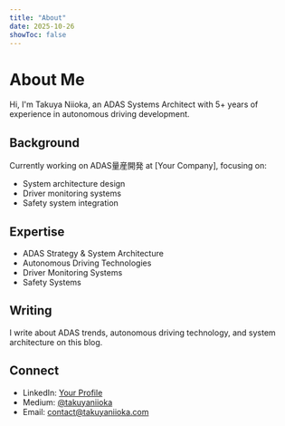```yaml
---
title: "About"
date: 2025-10-26
showToc: false
---
```


# About Me

Hi, I'm Takuya Niioka, an ADAS Systems Architect with 5+ years of experience in autonomous driving development.

## Background

Currently working on ADAS量産開発 at [Your Company], focusing on:
- System architecture design
- Driver monitoring systems
- Safety system integration

## Expertise

- ADAS Strategy & System Architecture
- Autonomous Driving Technologies
- Driver Monitoring Systems
- Safety Systems

## Writing

I write about ADAS trends, autonomous driving technology, and system architecture on this blog.

## Connect

- LinkedIn: [Your Profile](https://linkedin.com/in/yourprofile)
- Medium: [@takuyaniioka](https://medium.com/@takuyaniioka)
- Email: contact@takuyaniioka.com
